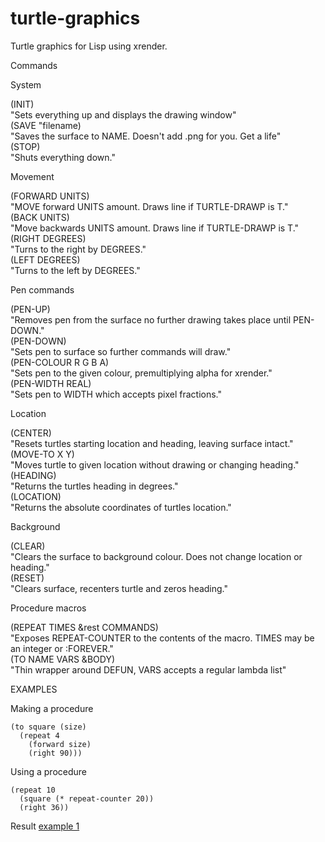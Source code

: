 # turtle-graphics
Turtle graphics for Lisp using xrender.

Commands  

System  

(INIT)  
"Sets everything up and displays the drawing window"  
(SAVE "filename)  
"Saves the surface to NAME. Doesn't add .png for you. Get a life"  
(STOP)  
"Shuts everything down."  

Movement

(FORWARD UNITS)  
  "MOVE forward UNITS amount. Draws line if TURTLE-DRAWP is T."  
(BACK UNITS)  
"Move backwards UNITS amount. Draws line if TURTLE-DRAWP is T."  
(RIGHT DEGREES)  
  "Turns to the right by DEGREES."  
(LEFT DEGREES)  
  "Turns to the left by DEGREES."  

Pen commands  

(PEN-UP)  
  "Removes pen from the surface no further drawing takes place until PEN-DOWN."  
(PEN-DOWN)  
  "Sets pen to surface so further commands will draw."  
(PEN-COLOUR R G B A)  
  "Sets pen to the given colour, premultiplying alpha for xrender."  
(PEN-WIDTH REAL)  
  "Sets pen to WIDTH which accepts pixel fractions."  


Location  

(CENTER)  
	"Resets turtles starting location and heading, leaving surface intact."  
(MOVE-TO X Y)  
	"Moves turtle to given location without drawing or changing heading."  
(HEADING)  
	"Returns the turtles heading in degrees."  
(LOCATION)  
	"Returns the absolute coordinates of turtles location."  

Background  

(CLEAR)  
	"Clears the surface to background colour. Does not change location or heading."  
(RESET)  
	"Clears surface, recenters turtle and zeros heading."  

Procedure macros  

(REPEAT TIMES &rest COMMANDS)   
	"Exposes REPEAT-COUNTER to the contents of the macro. TIMES may be an integer or :FOREVER."  
(TO NAME VARS &BODY)  
	"Thin wrapper around DEFUN, VARS accepts a regular lambda list"  

EXAMPLES  

Making a procedure  

    (to square (size)  
      (repeat 4  
        (forward size)
        (right 90)))

Using a procedure  

    (repeat 10
      (square (* repeat-counter 20))
      (right 36))

Result
[example 1](https://imgur.com/a/SIaGpVt)
